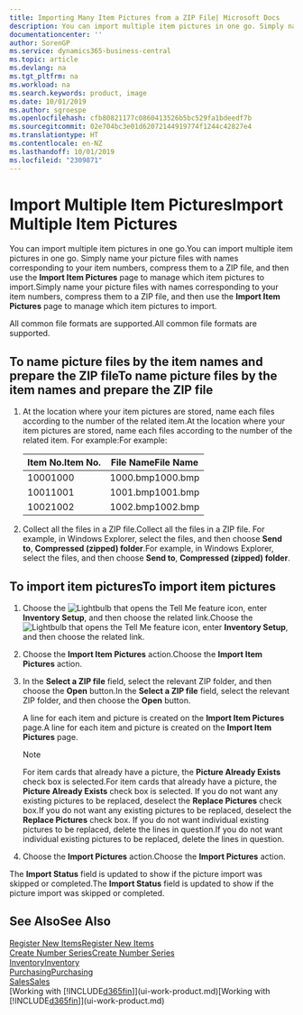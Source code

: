 ```yaml
---
title: Importing Many Item Pictures from a ZIP File| Microsoft Docs
description: You can import multiple item pictures in one go. Simply name your picture files with names corresponding to your item numbers, compress them to a zip file, and then use the Import Item Pictures page to manage which item pictures to import.
documentationcenter: ''
author: SorenGP
ms.service: dynamics365-business-central
ms.topic: article
ms.devlang: na
ms.tgt_pltfrm: na
ms.workload: na
ms.search.keywords: product, image
ms.date: 10/01/2019
ms.author: sgroespe
ms.openlocfilehash: cfb80821177c0860413526b5bc529fa1bdeedf7b
ms.sourcegitcommit: 02e704bc3e01d62072144919774f1244c42827e4
ms.translationtype: HT
ms.contentlocale: en-NZ
ms.lasthandoff: 10/01/2019
ms.locfileid: "2309871"
---
```

# <a name="import-multiple-item-pictures"></a><span data-ttu-id="d0a9d-104">Import Multiple Item Pictures</span><span class="sxs-lookup"><span data-stu-id="d0a9d-104">Import Multiple Item Pictures</span></span>
<span data-ttu-id="d0a9d-105">You can import multiple item pictures in one go.</span><span class="sxs-lookup"><span data-stu-id="d0a9d-105">You can import multiple item pictures in one go.</span></span> <span data-ttu-id="d0a9d-106">Simply name your picture files with names corresponding to your item numbers, compress them to a ZIP file, and then use the **Import Item Pictures** page to manage which item pictures to import.</span><span class="sxs-lookup"><span data-stu-id="d0a9d-106">Simply name your picture files with names corresponding to your item numbers, compress them to a ZIP file, and then use the **Import Item Pictures** page to manage which item pictures to import.</span></span>

<span data-ttu-id="d0a9d-107">All common file formats are supported.</span><span class="sxs-lookup"><span data-stu-id="d0a9d-107">All common file formats are supported.</span></span>

## <a name="to-name-picture-files-by-the-item-names-and-prepare-the-zip-file"></a><span data-ttu-id="d0a9d-108">To name picture files by the item names and prepare the ZIP file</span><span class="sxs-lookup"><span data-stu-id="d0a9d-108">To name picture files by the item names and prepare the ZIP file</span></span>
1. <span data-ttu-id="d0a9d-109">At the location where your item pictures are stored, name each files according to the number of the related item.</span><span class="sxs-lookup"><span data-stu-id="d0a9d-109">At the location where your item pictures are stored, name each files according to the number of the related item.</span></span> <span data-ttu-id="d0a9d-110">For example:</span><span class="sxs-lookup"><span data-stu-id="d0a9d-110">For example:</span></span>

    |<span data-ttu-id="d0a9d-111">Item No.</span><span class="sxs-lookup"><span data-stu-id="d0a9d-111">Item No.</span></span>|<span data-ttu-id="d0a9d-112">File Name</span><span class="sxs-lookup"><span data-stu-id="d0a9d-112">File Name</span></span>|
    |-|-|
    |<span data-ttu-id="d0a9d-113">1000</span><span class="sxs-lookup"><span data-stu-id="d0a9d-113">1000</span></span>|<span data-ttu-id="d0a9d-114">1000.bmp</span><span class="sxs-lookup"><span data-stu-id="d0a9d-114">1000.bmp</span></span>|
    |<span data-ttu-id="d0a9d-115">1001</span><span class="sxs-lookup"><span data-stu-id="d0a9d-115">1001</span></span>|<span data-ttu-id="d0a9d-116">1001.bmp</span><span class="sxs-lookup"><span data-stu-id="d0a9d-116">1001.bmp</span></span>|
    |<span data-ttu-id="d0a9d-117">1002</span><span class="sxs-lookup"><span data-stu-id="d0a9d-117">1002</span></span>|<span data-ttu-id="d0a9d-118">1002.bmp</span><span class="sxs-lookup"><span data-stu-id="d0a9d-118">1002.bmp</span></span>|

2. <span data-ttu-id="d0a9d-119">Collect all the files in a ZIP file.</span><span class="sxs-lookup"><span data-stu-id="d0a9d-119">Collect all the files in a ZIP file.</span></span> <span data-ttu-id="d0a9d-120">For example, in Windows Explorer, select the files, and then choose **Send to**, **Compressed (zipped) folder**.</span><span class="sxs-lookup"><span data-stu-id="d0a9d-120">For example, in Windows Explorer, select the files, and then choose **Send to**, **Compressed (zipped) folder**.</span></span>     

## <a name="to-import-item-pictures"></a><span data-ttu-id="d0a9d-121">To import item pictures</span><span class="sxs-lookup"><span data-stu-id="d0a9d-121">To import item pictures</span></span>
1. <span data-ttu-id="d0a9d-122">Choose the ![Lightbulb that opens the Tell Me feature](media/ui-search/search_small.png "Tell me what you want to do") icon, enter **Inventory Setup**, and then choose the related link.</span><span class="sxs-lookup"><span data-stu-id="d0a9d-122">Choose the ![Lightbulb that opens the Tell Me feature](media/ui-search/search_small.png "Tell me what you want to do") icon, enter **Inventory Setup**, and then choose the related link.</span></span>
2. <span data-ttu-id="d0a9d-123">Choose the **Import Item Pictures** action.</span><span class="sxs-lookup"><span data-stu-id="d0a9d-123">Choose the **Import Item Pictures** action.</span></span>
3. <span data-ttu-id="d0a9d-124">In the **Select a ZIP file** field, select the relevant ZIP folder, and then choose the **Open** button.</span><span class="sxs-lookup"><span data-stu-id="d0a9d-124">In the **Select a ZIP file** field, select the relevant ZIP folder, and then choose the **Open** button.</span></span>

    <span data-ttu-id="d0a9d-125">A line for each item and picture is created on the **Import Item Pictures** page.</span><span class="sxs-lookup"><span data-stu-id="d0a9d-125">A line for each item and picture is created on the **Import Item Pictures** page.</span></span>

    > [!NOTE]
    > <span data-ttu-id="d0a9d-126">For item cards that already have a picture, the **Picture Already Exists** check box is selected.</span><span class="sxs-lookup"><span data-stu-id="d0a9d-126">For item cards that already have a picture, the **Picture Already Exists** check box is selected.</span></span> <span data-ttu-id="d0a9d-127">If you do not want any existing pictures to be replaced, deselect the **Replace Pictures** check box.</span><span class="sxs-lookup"><span data-stu-id="d0a9d-127">If you do not want any existing pictures to be replaced, deselect the **Replace Pictures** check box.</span></span> <span data-ttu-id="d0a9d-128">If you do not want individual existing pictures to be replaced, delete the lines in question.</span><span class="sxs-lookup"><span data-stu-id="d0a9d-128">If you do not want individual existing pictures to be replaced, delete the lines in question.</span></span>

3. <span data-ttu-id="d0a9d-129">Choose the **Import Pictures** action.</span><span class="sxs-lookup"><span data-stu-id="d0a9d-129">Choose the **Import Pictures** action.</span></span>

<span data-ttu-id="d0a9d-130">The **Import Status** field is updated to show if the picture import was skipped or completed.</span><span class="sxs-lookup"><span data-stu-id="d0a9d-130">The **Import Status** field is updated to show if the picture import was skipped or completed.</span></span>       

## <a name="see-also"></a><span data-ttu-id="d0a9d-131">See Also</span><span class="sxs-lookup"><span data-stu-id="d0a9d-131">See Also</span></span>
[<span data-ttu-id="d0a9d-132">Register New Items</span><span class="sxs-lookup"><span data-stu-id="d0a9d-132">Register New Items</span></span>](inventory-how-register-new-items.md)  
[<span data-ttu-id="d0a9d-133">Create Number Series</span><span class="sxs-lookup"><span data-stu-id="d0a9d-133">Create Number Series</span></span>](ui-create-number-series.md)  
[<span data-ttu-id="d0a9d-134">Inventory</span><span class="sxs-lookup"><span data-stu-id="d0a9d-134">Inventory</span></span>](inventory-manage-inventory.md)  
[<span data-ttu-id="d0a9d-135">Purchasing</span><span class="sxs-lookup"><span data-stu-id="d0a9d-135">Purchasing</span></span>](purchasing-manage-purchasing.md)  
[<span data-ttu-id="d0a9d-136">Sales</span><span class="sxs-lookup"><span data-stu-id="d0a9d-136">Sales</span></span>](sales-manage-sales.md)  
<span data-ttu-id="d0a9d-137">[Working with [!INCLUDE[d365fin](includes/d365fin_md.md)]](ui-work-product.md)</span><span class="sxs-lookup"><span data-stu-id="d0a9d-137">[Working with [!INCLUDE[d365fin](includes/d365fin_md.md)]](ui-work-product.md)</span></span>
